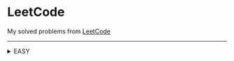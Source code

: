LeetCode
========

My solved problems from [LeetCode](https://leetcode.com/problems/)
***

<details>
 
  List of solved easy level problems 
  <summary>EASY</summary>
  
  | # | Title | Solution |   Date   | Runtime | Memory |
  |---| ----- | -------- | -------- | --------| ------ |
  | 1 | [Two Sum](https://leetcode.com/problems/two-sum/) | [C#](./LeetCode/LeetCodeProject/Easy/01/Solution.cs) | 11.02.2025 | [Runtime]()|[Memory]()
  | 9 | [Palindrome Number](https://leetcode.com/problems/palindrome-number/) | [C#](./LeetCode/LeetCodeProject/Easy/09/Solution.cs) | 12.02.2025 | [Runtime]()|[Memory]()
  | 13 | [Roman to Integer](https://leetcode.com/problems/roman-to-integer/) | [C#](./LeetCode/LeetCodeProject/Easy/13/Solution.cs) | 13.02.2025 | [Runtime]()|[Memory]()
  | 14 | [Longest Common Prefix](https://leetcode.com/problems/longest-common-prefix/) | [C#](./LeetCode/LeetCodeProject/Easy/14/Solution.cs) | 14.02.2025 | [Runtime]()|[Memory]()
  | 20 | [Valid Parentheses](https://leetcode.com/problems/valid-parentheses/) | [C#](./LeetCode/LeetCodeProject/Easy/20/Solution.cs) | 15.02.2025 | [Runtime]()|[Memory]()

</details>
